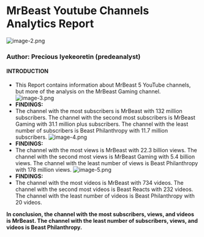 # MrBeast Youtube Channels Analytics Report
![image-2.png](attachment:image-2.png)
### Author: Precious Iyekeoretin (predeanalyst)
#### INTRODUCTION
* This Report contains information about MrBeast 5 YouTube channels, but more of the analysis on the MrBeast Gaming channel.
![image-3.png](attachment:image-3.png)
* **FINDINGS:**
* The channel with the most subscribers is MrBeast with 132 million subscribers. The channel with the second most subscribers is MrBeast Gaming with 31.1 million plus subscribers. The channel with the least number of subscribers is Beast Philanthropy with 11.7 million subscribers.
![image-4.png](attachment:image-4.png)
* **FINDINGS:**
* The channel with the most views is MrBeast with 22.3 billion views. The channel with the second most views is MrBeast Gaming with 5.4 billion views. The channel with the least number of views is Beast Philanthropy with 178 million views.
![image-5.png](attachment:image-5.png)
* **FINDINGS:**
* The channel with the most videos is MrBeast with 734 videos. The channel with the second most videos is Beast Reacts with 232 videos. The channel with the least number of videos is Beast Philanthropy with 20 videos.

**In conclusion, the channel with the most subscribers, views, and videos is MrBeast. The channel with the least number of subscribers, views, and videos is Beast Philanthropy.**
